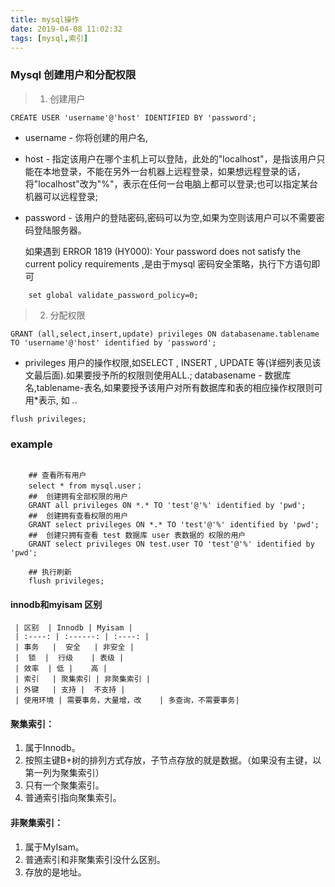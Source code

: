 ```yaml
---
title: mysql操作
date: 2019-04-08 11:02:32
tags: [mysql,索引]
---
```



### Mysql 创建用户和分配权限

> 1. 创建用户

```mysql
CREATE USER 'username'@'host' IDENTIFIED BY 'password';
```

- username - 你将创建的用户名,
- host - 指定该用户在哪个主机上可以登陆，此处的"localhost"，是指该用户只能在本地登录，不能在另外一台机器上远程登录，如果想远程登录的话，将"localhost"改为"%"，表示在任何一台电脑上都可以登录;也可以指定某台机器可以远程登录;
- password - 该用户的登陆密码,密码可以为空,如果为空则该用户可以不需要密码登陆服务器。


	如果遇到 ERROR 1819 (HY000): Your password does not satisfy the current policy requirements  ,是由于mysql 密码安全策略，执行下方语句即可

```mysql
	set global validate_password_policy=0;
```

> 2. 分配权限

```mysql
GRANT (all,select,insert,update) privileges ON databasename.tablename TO 'username'@'host' identified by 'password';
```

- privileges 用户的操作权限,如SELECT , INSERT , UPDATE 等(详细列表见该文最后面).如果要授予所的权限则使用ALL.;
databasename - 数据库名,tablename-表名,如果要授予该用户对所有数据库和表的相应操作权限则可用*表示, 如 *.*.


```mysql
flush privileges;
```

###  example 
    
```mysql

    ## 查看所有用户
    select * from mysql.user；
    ##  创建拥有全部权限的用户
    GRANT all privileges ON *.* TO 'test'@'%' identified by 'pwd';
    ##  创建拥有查看权限的用户
    GRANT select privileges ON *.* TO 'test'@'%' identified by 'pwd';
    ##  创建只拥有查看 test 数据库 user 表数据的 权限的用户
    GRANT select privileges ON test.user TO 'test'@'%' identified by 'pwd';
    
    ## 执行刷新
    flush privileges;

```


####  innodb和myisam 区别

     | 区别  | Innodb	| Myisam |
     | :----: | :------: | :----: |
     | 事务	|  安全	| 非安全 |
     |  锁  |  行级	| 表级 |
     | 效率  | 低 |	高 |
     | 索引	| 聚集索引 | 非聚集索引 |
     | 外键	| 支持 |	不支持 |
     | 使用环境 | 需要事务，大量增，改	| 多查询，不需要事务|


#### 聚集索引：
1. 属于Innodb。
2. 按照主键B+树的排列方式存放，子节点存放的就是数据。（如果没有主键，以第一列为聚集索引）
3. 只有一个聚集索引。
4. 普通索引指向聚集索引。

#### 非聚集索引：
 1. 属于MyIsam。
 2. 普通索引和非聚集索引没什么区别。
 3. 存放的是地址。